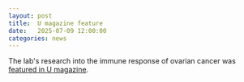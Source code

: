 ```yaml
---
layout: post
title:  U magazine feature
date:   2025-07-09 12:00:00
categories: news
---
```

The lab's research into the immune response of ovarian cancer was [featured in U magazine](https://www.uclahealth.org/news/publication/ovarian-cancer-hits-below-belt-doctor-raising-army-stop-it).
